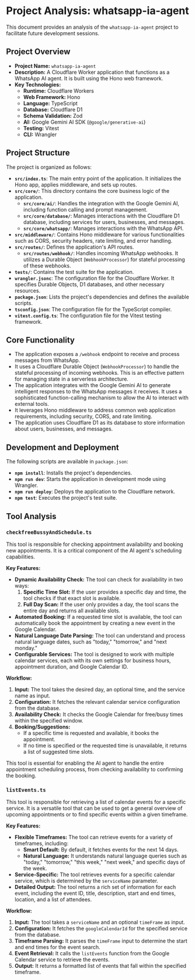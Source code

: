 # Project Analysis: whatsapp-ia-agent

This document provides an analysis of the `whatsapp-ia-agent` project to facilitate future development sessions.

## Project Overview

- **Project Name:** `whatsapp-ia-agent`
- **Description:** A Cloudflare Worker application that functions as a WhatsApp AI agent. It is built using the Hono web framework.
- **Key Technologies:**
    - **Runtime:** Cloudflare Workers
    - **Web Framework:** Hono
    - **Language:** TypeScript
    - **Database:** Cloudflare D1
    - **Schema Validation:** Zod
    - **AI:** Google Gemini AI SDK (`@google/generative-ai`)
    - **Testing:** Vitest
    - **CLI:** Wrangler

## Project Structure

The project is organized as follows:

- **`src/index.ts`**: The main entry point of the application. It initializes the Hono app, applies middleware, and sets up routes.
- **`src/core/`**: This directory contains the core business logic of the application.
    - **`src/core/ai/`**: Handles the integration with the Google Gemini AI, including function calling and prompt management.
    - **`src/core/database/`**: Manages interactions with the Cloudflare D1 database, including services for users, businesses, and messages.
    - **`src/core/whatsapp/`**: Manages interactions with the WhatsApp API.
- **`src/middleware/`**: Contains Hono middleware for various functionalities such as CORS, security headers, rate limiting, and error handling.
- **`src/routes/`**: Defines the application's API routes.
    - **`src/routes/webhook/`**: Handles incoming WhatsApp webhooks. It utilizes a Durable Object (`WebhookProcessor`) for stateful processing of these webhooks.
- **`tests/`**: Contains the test suite for the application.
- **`wrangler.jsonc`**: The configuration file for the Cloudflare Worker. It specifies Durable Objects, D1 databases, and other necessary resources.
- **`package.json`**: Lists the project's dependencies and defines the available scripts.
- **`tsconfig.json`**: The configuration file for the TypeScript compiler.
- **`vitest.config.ts`**: The configuration file for the Vitest testing framework.

## Core Functionality

- The application exposes a `/webhook` endpoint to receive and process messages from WhatsApp.
- It uses a Cloudflare Durable Object (`WebhookProcessor`) to handle the stateful processing of incoming webhooks. This is an effective pattern for managing state in a serverless architecture.
- The application integrates with the Google Gemini AI to generate intelligent responses to the WhatsApp messages it receives. It uses a sophisticated function-calling mechanism to allow the AI to interact with external tools.
- It leverages Hono middleware to address common web application requirements, including security, CORS, and rate limiting.
- The application uses Cloudflare D1 as its database to store information about users, businesses, and messages.

## Development and Deployment

The following scripts are available in `package.json`:

- **`npm install`**: Installs the project's dependencies.
- **`npm run dev`**: Starts the application in development mode using Wrangler.
- **`npm run deploy`**: Deploys the application to the Cloudflare network.
- **`npm test`**: Executes the project's test suite.

## Tool Analysis

### `checkfreeBussyAndSchedule.ts`

This tool is responsible for checking appointment availability and booking new appointments. It is a critical component of the AI agent's scheduling capabilities.

**Key Features:**

- **Dynamic Availability Check:** The tool can check for availability in two ways:
    1. **Specific Time Slot:** If the user provides a specific day and time, the tool checks if that exact slot is available.
    2. **Full Day Scan:** If the user only provides a day, the tool scans the entire day and returns all available slots.
- **Automated Booking:** If a requested time slot is available, the tool can automatically book the appointment by creating a new event in the Google Calendar.
- **Natural Language Date Parsing:** The tool can understand and process natural language dates, such as "today," "tomorrow," and "next monday."
- **Configurable Services:** The tool is designed to work with multiple calendar services, each with its own settings for business hours, appointment duration, and Google Calendar ID.

**Workflow:**

1. **Input:** The tool takes the desired day, an optional time, and the service name as input.
2. **Configuration:** It fetches the relevant calendar service configuration from the database.
3. **Availability Check:** It checks the Google Calendar for free/busy times within the specified window.
4. **Booking/Suggestions:**
    - If a specific time is requested and available, it books the appointment.
    - If no time is specified or the requested time is unavailable, it returns a list of suggested time slots.

This tool is essential for enabling the AI agent to handle the entire appointment scheduling process, from checking availability to confirming the booking.

### `listEvents.ts`

This tool is responsible for retrieving a list of calendar events for a specific service. It is a versatile tool that can be used to get a general overview of upcoming appointments or to find specific events within a given timeframe.

**Key Features:**

- **Flexible Timeframes:** The tool can retrieve events for a variety of timeframes, including:
    - **Smart Default:** By default, it fetches events for the next 14 days.
    - **Natural Language:** It understands natural language queries such as "today," "tomorrow," "this week," "next week," and specific days of the week.
- **Service-Specific:** The tool retrieves events for a specific calendar service, which is determined by the `serviceName` parameter.
- **Detailed Output:** The tool returns a rich set of information for each event, including the event ID, title, description, start and end times, location, and a list of attendees.

**Workflow:**

1. **Input:** The tool takes a `serviceName` and an optional `timeFrame` as input.
2. **Configuration:** It fetches the `googleCalendarId` for the specified service from the database.
3. **Timeframe Parsing:** It parses the `timeFrame` input to determine the start and end times for the event search.
4. **Event Retrieval:** It calls the `listEvents` function from the Google Calendar service to retrieve the events.
5. **Output:** It returns a formatted list of events that fall within the specified timeframe.
